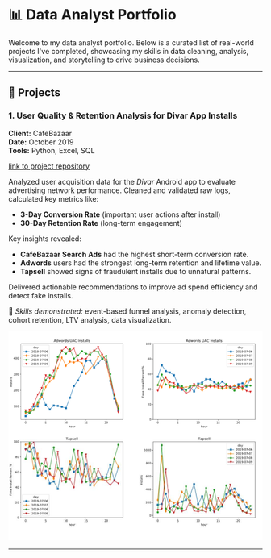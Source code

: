 # 📊 Data Analyst Portfolio

Welcome to my data analyst portfolio. Below is a curated list of real-world projects I've completed, showcasing my skills in data cleaning, analysis, visualization, and storytelling to drive business decisions.

---

## 🚀 Projects

### 1. **User Quality & Retention Analysis for Divar App Installs**
**Client:** CafeBazaar  
**Date:** October 2019  
**Tools:** Python, Excel, SQL  

[link to project repository](https://github.com/mahdinasseri/Ads-Networks-Performance-and-Fraud-Analysis)

Analyzed user acquisition data for the *Divar* Android app to evaluate advertising network performance. Cleaned and validated raw logs, calculated key metrics like:
- **3-Day Conversion Rate** (important user actions after install)
- **30-Day Retention Rate** (long-term engagement)

Key insights revealed:
- **CafeBazaar Search Ads** had the highest short-term conversion rate.
- **Adwords** users had the strongest long-term retention and lifetime value.
- **Tapsell** showed signs of fraudulent installs due to unnatural patterns.

Delivered actionable recommendations to improve ad spend efficiency and detect fake installs.

📎 *Skills demonstrated:* event-based funnel analysis, anomaly detection, cohort retention, LTV analysis, data visualization.

![](https://github.com/mahdinasseri/Ads-Networks-Performance-and-Fraud-Analysis/blob/main/output/2.png)

---

<!-- Add more projects in the format below:

### 2. **[Project Title]**
**Client:** [Client or Company Name]  
**Date:** [Month/Year]  
**Tools:** [Tech stack]

[Brief description of the business problem, your analysis process, key findings, and impact.]

📎 *Skills demonstrated:* [Key skills]

-->
